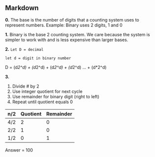 ## Markdown

**0.** The base is the number of digits that a counting system uses to represent numbers. Example: Binary uses 2 digits, 1 and 0

**1.** Binary is the base 2 counting system. We care because the system is simpler to work with and is less expensive than larger bases.

**2.** 
`Let D = decimal`

`let d = digit in binary number`

D = (d*2^d) + (d*2^d) + (d*2^d) + (d*2^d) ... + (d*2^d)

**3.**
  1. Divide # by 2
  2. Use integer quotient for next cycle
  3. Use remainder for binary digit (right to left)
  4. Repeat until quotient equals 0

 n/2 | Quotient   | Remainder
-----|------------|-------------
4/2  |      2     |      0
2/2  |      1     |      0
1/2  |      0     |      1


Answer = 100
